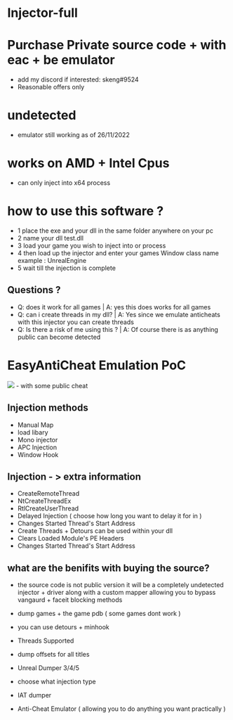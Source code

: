 # Injector-full

# Purchase Private source code + with eac + be emulator   
- add my discord if interested: skeng#9524
- Reasonable offers only

# undetected
- emulator still working as of 26/11/2022


# works on AMD + Intel Cpus
- can only inject into x64 process

# how to use this software ?
- 1 place the exe and your dll in the same folder anywhere on your pc
- 2 name your dll test.dll
- 3 load your game you wish to inject into or process
- 4 then load up the injector and enter your games Window class name example : UnrealEngine
- 5 wait till the injection is complete



## Questions ?
- Q: does it work for all games | A: yes this does works for all games 
- Q: can i create threads in my dll? | A: Yes since we emulate anticheats with this injector you can create threads
- Q: Is there a risk of me using this ? | A: Of course there is as anything public can become detected 



# EasyAntiCheat Emulation PoC
<img src=https://media.discordapp.net/attachments/978564562620129340/979520305808687114/unknown.png>
- with some public cheat


## Injection methods 
- Manual Map
- load libary
- Mono injector
- APC Injection
- Window Hook

## Injection - > extra information
- CreateRemoteThread
- NtCreateThreadEx
- RtlCreateUserThread
- Delayed Injection ( choose how long you want to delay it for in )
- Changes Started Thread's Start Address
- Create Threads + Detours can be used within your dll
- Clears Loaded Module's PE Headers
- Changes Started Thread's Start Address



## what are the benifits with buying the source?
- the source code is not public version it will be a completely undetected injector + driver along with a custom mapper allowing you to bypass vangaurd + faceit blocking methods 

- dump games + the game pdb ( some games dont work )
- you can use detours + minhook
- Threads Supported
- dump offsets for all titles 
- Unreal Dumper 3/4/5 
- choose what injection type
- IAT dumper
- Anti-Cheat Emulator ( allowing you to do anything you want practically )


